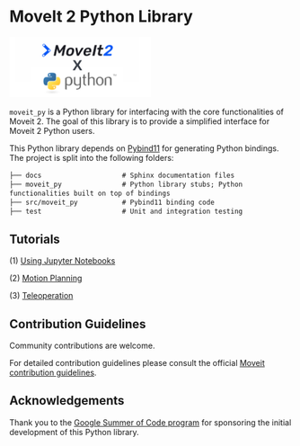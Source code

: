 # MoveIt 2 Python Library
<img src="./banner.png" width="50%">

`moveit_py` is a Python library for interfacing with the core functionalities of Moveit 2. 
The goal of this library is to provide a simplified interface for Moveit 2 Python users. 

This Python library depends on [Pybind11](https://pybind11.readthedocs.io/en/stable/index.html) for generating Python bindings.
The project is split into the following folders: 

    ├── docs                    # Sphinx documentation files
    ├── moveit_py               # Python library stubs; Python functionalities built on top of bindings
    ├── src/moveit_py           # Pybind11 binding code
    ├── test                    # Unit and integration testing

## Tutorials
(1) [Using Jupyter Notebooks]()

(2) [Motion Planning]()

(3) [Teleoperation]()

## Contribution Guidelines
Community contributions are welcome. 

For detailed contribution guidelines please consult the official [Moveit contribution guidelines](https://moveit.ros.org/documentation/contributing/).

## Acknowledgements
Thank you to the [Google Summer of Code program](https://summerofcode.withgoogle.com/) for sponsoring the initial development of this Python library. 
